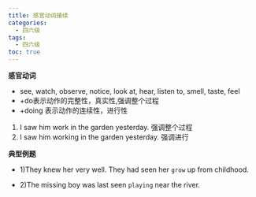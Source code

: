 ```yaml
---
title: 感官动词接续
categories:
  - 四六级
tags:
  - 四六级
toc: true 
---
```


**感官动词**

* see, watch, observe, notice, look at, hear, listen to, smell, taste, feel
* +do表示动作的完整性，真实性,强调整个过程
* +doing 表示动作的连续性，进行性

1. I saw him work in the garden yesterday. 强调整个过程
2. I saw him working in the garden yesterday. 强调进行

**典型例题**

* 1)They knew her very well. They had seen her `grow` up from childhood.

* 2)The missing boy was last seen `playing` near the river.

　　
